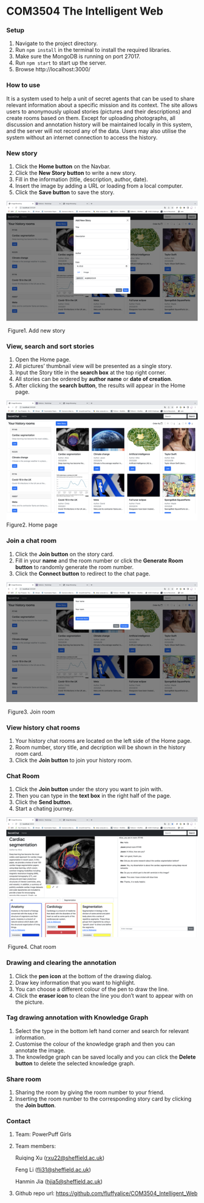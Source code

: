 # COM3504 The Intelligent Web

### Setup

1. Navigate to the project directory.
2. Run `npm install` in the terminal to install the required libraries.
3. Make sure the MongoDB is running on port 27017.
4. Run `npm start` to start up the server.
5. Browse http://localhost:3000/



### How to use

It is a system used to help a unit of secret agents that can be used to share relevant information about a specific mission and its context. The site allows users to anonymously upload stories (pictures and their descriptions) and create rooms based on them. Except for uploading photographs, all discussion and annotation history will be maintained locally in this system, and the server will not record any of the data. Users may also utilise the system without an internet connection to access the history.



### New story

1. Click the **Home button** on the Navbar.
2. Click the **New Story button** to write a new story.
3. Fill in the information (title, description, author, date).
4. Insert the image by adding a URL or loading from a local computer.
5. Click the **Save button** to save the story.

![new_story](new_story.png)

​																			Figure1. Add new story



### View, search and sort stories

1. Open the Home page.
2. All pictures’ thumbnail view will be presented as a single story.
3. Input the Story title in the **search box** at the top right corner.
4. All stories can be ordered by **author name** or **date of creation**.
5. After clicking the **search button**, the results will appear in the Home page.

![home](home.png)																			Figure2. Home page



### Join a chat room

1. Click the **Join button** on the story card.
2. Fill in your **name** and the room number or click the **Generate Room button** to randomly generate the room number.
3. Click the **Connect button** to redirect to the chat page.

![new_room](new_room.png)                                                                        

​                                                                          Figure3. Join room



### View history chat rooms

1. Your history chat rooms are located on the left side of the Home page.
2. Room number, story title, and decription will be shown in the history room card.
3. Click the **Join button** to join your history room.



### Chat Room

1. Click the **Join button** under the story you want to join with.
2. Then you can type in the **text box** in the right half of the page.
3. Click the **Send button**.
4. Start a chating journey.

![chat](chat.png)

​                                                                           Figure4. Chat room



### Drawing and clearing the annotation

1. Click the **pen icon** at the bottom of the drawing dialog.
2. Draw key information that you want to highlight.
3. You can choose a different colour of the pen to draw the line.
4. Click the **eraser icon** to clean the line you don’t want to appear with on the picture.



### Tag drawing annotation with Knowledge Graph

1. Select the type in the bottom left hand corner and search for relevant information.
2. Customise the colour of the knowledge graph and then you can annotate the image.
3. The knowledge graph can be saved locally and you can click the **Delete button** to delete the selected knowledge graph.



### Share room

1. Sharing the room by giving the room number to your friend.
2. Inserting the room number to the corresponding story card by clicking the **Join button**. 



### Contact

1. Team: PowerPuff Girls

2. Team members: 

   Ruiqing Xu ([rxu22@sheffield.ac.uk](mailto:rxu22@sheffield.ac.uk))              

   Feng Li ([fli31@sheffield.ac.uk](mailto:fli31@sheffield.ac.uk))              

   Hanmin Jia ([hjia5@sheffield.ac.uk](mailto:hjia5@sheffield.ac.uk))   

3. Github repo url: https://github.com/fluffyalice/COM3504_Intelligent_Web 